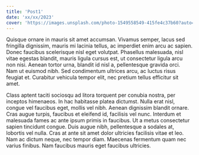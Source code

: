 ```yaml
---
title: 'Post1'
date: 'xx/xx/2023'
cover: 'https://images.unsplash.com/photo-1549558549-415fe4c37b60?auto=format&fit=crop&q=80&w=1000&ixlib=rb-4.0.3&ixid=M3wxMjA3fDB8MHxleHBsb3JlLWZlZWR8NXx8fGVufDB8fHx8fA%3D%3D'
---
```

Quisque ornare in mauris sit amet accumsan. Vivamus semper, lacus sed fringilla dignissim, mauris mi lacinia tellus, ac imperdiet enim arcu ac sapien. Donec faucibus scelerisque nisl eget volutpat. Phasellus malesuada, nisl vitae egestas blandit, mauris ligula cursus est, ut consectetur ligula arcu non nisi. Aenean tortor urna, blandit id nisl a, pellentesque gravida orci. Nam ut euismod nibh. Sed condimentum ultrices arcu, ac luctus risus feugiat et. Curabitur vehicula tempor elit, nec pretium tellus efficitur sit amet.

Class aptent taciti sociosqu ad litora torquent per conubia nostra, per inceptos himenaeos. In hac habitasse platea dictumst. Nulla erat nisl, congue vel faucibus eget, mollis vel nibh. Aenean dignissim blandit ornare. Cras augue turpis, faucibus et eleifend id, facilisis vel nunc. Interdum et malesuada fames ac ante ipsum primis in faucibus. Ut a metus consectetur sapien tincidunt congue. Duis augue nibh, pellentesque a sodales at, lobortis vel nulla. Cras at ante sit amet dolor ultricies facilisis vitae et leo. Nam ac dictum neque, nec tempor diam. Maecenas fermentum quam nec varius finibus. Nam faucibus mauris eget faucibus ultricies.